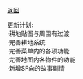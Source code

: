 [返回](../README.md)

更新计划:<br/>
·耕地贴图与周围有过渡<br/>
·完善耕地系统<br/>
·完善菜单内的各项功能<br/>
·完善地图内各物件的功能<br/>
·新增SF向的故事剧情<br/>